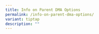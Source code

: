 ```yaml
---
title: Info on Parent DMA Options
permalink: /info-on-parent-dma-options/
variant: tiptap
description: ""
---
```

